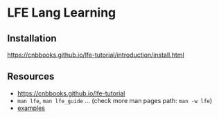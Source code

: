 # LFE Lang Learning

## Installation

https://cnbbooks.github.io/lfe-tutorial/introduction/install.html


## Resources

- https://cnbbooks.github.io/lfe-tutorial
- `man lfe`, `man lfe_guide` ... (check more man pages path: `man -w lfe`)
- [examples](https://github.com/lfe/lfe/tree/develop/examples)
